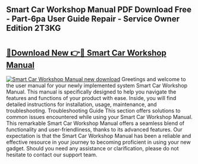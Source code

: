 ## Smart Car Workshop Manual PDF Download Free - Part-6pa User Guide Repair - Service Owner Edition 2T3KG

# <h2><a href="http://bc62227.oget.top/?id=Smart+Car+Workshop+Manual">🔗Download New 👉🔴 Smart Car Workshop Manual</a></h2>

[![Smart Car Workshop Manual new download](https://i.imgur.com/5g1atiW.png)](http://bc62227.oget.top/?id=Smart+Car+Workshop+Manual)
Greetings and welcome to the user manual for your newly implemented system Smart Car Workshop Manual. This manual is specifically designed to help you navigate the features and functions of your product with ease. Inside, you will find detailed instructions for installation, usage, maintenance, and troubleshooting. Troubleshooting Guide This section offers solutions to common issues encountered while using your Smart Car Workshop Manual. This remarkable Smart Car Workshop Manual offers a seamless blend of functionality and user-friendliness, thanks to its advanced features. Our expectation is that the Smart Car Workshop Manual has been a reliable and effective resource in your journey to becoming proficient in using your new gadget. Should you need any assistance or clarification, please do not hesitate to contact our support team.
